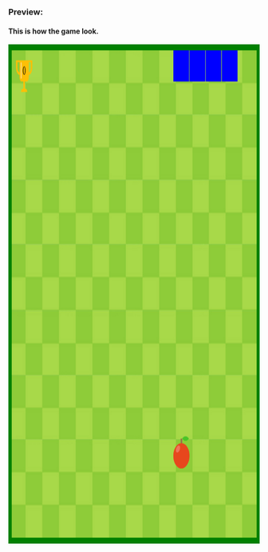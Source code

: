 ### Preview:
#### This is how the game look.
<img src="Snake.PNG" alt="Trulli" width="1000" height="1000"><br><br><br>

